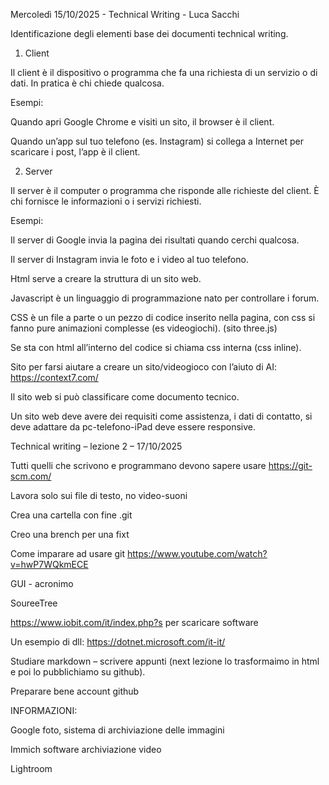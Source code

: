 Mercoledì 15/10/2025 - Technical Writing - Luca Sacchi 

Identificazione degli elementi base dei documenti technical writing. 

 

1.  Client 

Il client è il dispositivo o programma che fa una richiesta di un servizio o di dati. 
In pratica è chi chiede qualcosa. 

Esempi: 

Quando apri Google Chrome e visiti un sito, il browser è il client. 

Quando un’app sul tuo telefono (es. Instagram) si collega a Internet per scaricare i post, l’app è il client. 

 

2.  Server 

Il server è il computer o programma che risponde alle richieste del client. 
È chi fornisce le informazioni o i servizi richiesti. 

Esempi: 

Il server di Google invia la pagina dei risultati quando cerchi qualcosa. 

Il server di Instagram invia le foto e i video al tuo telefono. 

 

Html serve a creare la struttura di un sito web. 

Javascript è un linguaggio di programmazione nato per controllare i forum. 

CSS è un file a parte o un pezzo di codice inserito nella pagina, con css si fanno pure animazioni complesse (es videogiochi). (sito three.js) 

Se sta con html all’interno del codice si chiama css interna (css inline). 

 

Sito per farsi aiutare a creare un sito/videogioco con l’aiuto di AI: https://context7.com/ 

 

Il sito web si può classificare come documento tecnico. 

Un sito web deve avere dei requisiti come assistenza, i dati di contatto, si deve adattare da pc-telefono-iPad deve essere responsive. 





Technical writing – lezione 2 – 17/10/2025 

 

Tutti quelli che scrivono e programmano devono sapere usare https://git-scm.com/ 

Lavora solo sui file di testo, no video-suoni 

Crea una cartella con fine .git 

Creo una brench per una fixt 

Come imparare ad usare git https://www.youtube.com/watch?v=hwP7WQkmECE 

 

GUI - acronimo 

SoureeTree 

 

https://www.iobit.com/it/index.php?s  per scaricare software 

Un esempio di dll: https://dotnet.microsoft.com/it-it/ 

 

Studiare markdown – scrivere appunti (next lezione lo trasformaimo in html e poi lo pubblichiamo su github). 

Preparare bene account github 

 

INFORMAZIONI:  

Google foto, sistema di archiviazione delle immagini 

Immich software archiviazione video 

Lightroom 
